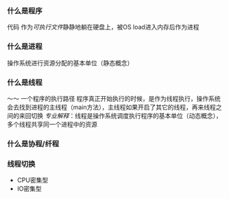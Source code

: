 ### 什么是程序
代码 作为*可执行文件*静静地躺在硬盘上，被OS load进入内存后作为进程
### 什么是进程
操作系统进行资源分配的基本单位（静态概念）
### 什么是线程
～～ 一个程序的执行路径
程序真正开始执行的时候，是作为线程执行，操作系统会去找到进程的主线程（main方法），主线程如果开启了其它的线程，再来线程之间的来回切换
*专业解释*：线程是操作系统调度执行程序的基本单位（动态概念），多个线程共享同一个进程中的资源
### 什么是协程/纤程

### 线程切换
- CPU密集型
- IO密集型
